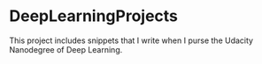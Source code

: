 # DeepLearningProjects
This project includes snippets that I write when I purse the Udacity Nanodegree of Deep Learning.
